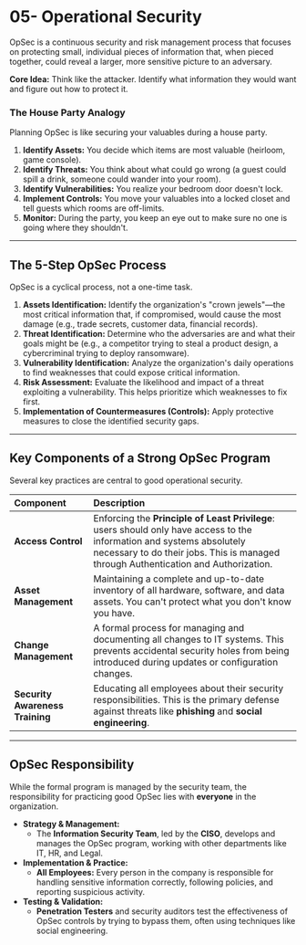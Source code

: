 # 05- Operational Security
OpSec is a continuous security and risk management process that focuses on protecting small, individual pieces of information that, when pieced together, could reveal a larger, more sensitive picture to an adversary.

**Core Idea:** Think like the attacker. Identify what information they would want and figure out how to protect it.

### The House Party Analogy
Planning OpSec is like securing your valuables during a house party.

1.  **Identify Assets:** You decide which items are most valuable (heirloom, game console).
2.  **Identify Threats:** You think about what could go wrong (a guest could spill a drink, someone could wander into your room).
3.  **Identify Vulnerabilities:** You realize your bedroom door doesn't lock.
4.  **Implement Controls:** You move your valuables into a locked closet and tell guests which rooms are off-limits.
5.  **Monitor:** During the party, you keep an eye out to make sure no one is going where they shouldn't.

---

## The 5-Step OpSec Process

OpSec is a cyclical process, not a one-time task.

1.  **Assets Identification:** Identify the organization's "crown jewels"—the most critical information that, if compromised, would cause the most damage (e.g., trade secrets, customer data, financial records).
2.  **Threat Identification:** Determine who the adversaries are and what their goals might be (e.g., a competitor trying to steal a product design, a cybercriminal trying to deploy ransomware).
3.  **Vulnerability Identification:** Analyze the organization's daily operations to find weaknesses that could expose critical information.
4.  **Risk Assessment:** Evaluate the likelihood and impact of a threat exploiting a vulnerability. This helps prioritize which weaknesses to fix first.
5.  **Implementation of Countermeasures (Controls):** Apply protective measures to close the identified security gaps.

---

## Key Components of a Strong OpSec Program

Several key practices are central to good operational security.

| Component | Description |
| :--- | :--- |
| **Access Control** | Enforcing the **Principle of Least Privilege**: users should only have access to the information and systems absolutely necessary to do their jobs. This is managed through Authentication and Authorization. |
| **Asset Management** | Maintaining a complete and up-to-date inventory of all hardware, software, and data assets. You can't protect what you don't know you have. |
| **Change Management**| A formal process for managing and documenting all changes to IT systems. This prevents accidental security holes from being introduced during updates or configuration changes. |
| **Security Awareness Training**| Educating all employees about their security responsibilities. This is the primary defense against threats like **phishing** and **social engineering**. |

---

## OpSec Responsibility

While the formal program is managed by the security team, the responsibility for practicing good OpSec lies with **everyone** in the organization.

*   **Strategy & Management:**
    *   The **Information Security Team**, led by the **CISO**, develops and manages the OpSec program, working with other departments like IT, HR, and Legal.
*   **Implementation & Practice:**
    *   **All Employees:** Every person in the company is responsible for handling sensitive information correctly, following policies, and reporting suspicious activity.
*   **Testing & Validation:**
    *   **Penetration Testers** and security auditors test the effectiveness of OpSec controls by trying to bypass them, often using techniques like social engineering.
